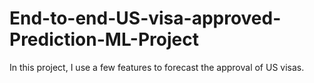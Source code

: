 # End-to-end-US-visa-approved-Prediction-ML-Project
In this project, I use a few features to forecast the approval of US visas.
